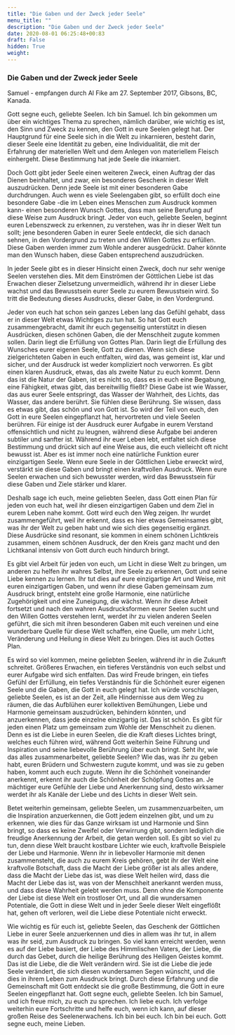 ```yaml
---
title: "Die Gaben und der Zweck jeder Seele"
menu_title: ""
description: "Die Gaben und der Zweck jeder Seele"
date: 2020-08-01 06:25:48+00:83
draft: False
hidden: True
weight:
---
```

### Die Gaben und der Zweck jeder Seele

Samuel - empfangen durch Al Fike am 27. September 2017, Gibsons, BC, Kanada.

Gott segne euch, geliebte Seelen. Ich bin Samuel. Ich bin gekommen um über ein wichtiges Thema zu sprechen, nämlich darüber, wie wichtig es ist, den Sinn und Zweck zu kennen, den Gott in eure Seelen gelegt hat. Der Hauptgrund für eine Seele sich in die Welt zu inkarnieren, besteht darin, dieser Seele eine Identität zu geben, eine Individualität, die mit der Erfahrung der materiellen Welt und dem Anlegen von materiellem Fleisch einhergeht. Diese Bestimmung hat jede Seele die inkarniert.

Doch Gott gibt jeder Seele einen weiteren Zweck, einen Auftrag der das Dienen beinhaltet, und zwar, ein besonderes Geschenk in dieser Welt auszudrücken. Denn jede Seele ist mit einer besonderen Gabe durchdrungen. Auch wenn es viele Seelengaben gibt, so erfüllt doch eine besondere Gabe -die im Leben eines Menschen zum Ausdruck kommen kann- einen besonderen Wunsch Gottes, dass man seine Berufung auf diese Weise zum Ausdruck bringt. Jeder von euch, geliebte Seelen, beginnt euren Lebenszweck zu erkennen, zu verstehen, was ihr in dieser Welt tun sollt; jene besonderen Gaben in eurer Seele entdeckt, die sich danach sehnen, in den Vordergrund zu treten und den Willen Gottes zu erfüllen. Diese Gaben werden immer zum Wohle anderer ausgedrückt. Daher könnte man den Wunsch haben, diese Gaben entsprechend auszudrücken.

In jeder Seele gibt es in dieser Hinsicht einen Zweck, doch nur sehr wenige Seelen verstehen dies. Mit dem Einströmen der Göttlichen Liebe ist das Erwachen dieser Zielsetzung unvermeidlich, während ihr in dieser Liebe wachst und das Bewusstsein eurer Seele zu eurem Bewusstsein wird. So tritt die Bedeutung dieses Ausdrucks, dieser Gabe, in den Vordergrund.

Jeder von euch hat schon sein ganzes Leben lang das Gefühl gehabt, dass er in dieser Welt etwas Wichtiges zu tun hat. So hat Gott euch zusammengebracht, damit ihr euch gegenseitig unterstützt in diesen Ausdrücken, diesen schönen Gaben, die der Menschheit zugute kommen sollen. Darin liegt die Erfüllung von Gottes Plan. Darin liegt die Erfüllung des Wunsches eurer eigenen Seele, Gott zu dienen. Wenn sich diese zielgerichteten Gaben in euch entfalten, wird das, was gemeint ist, klar und sicher, und der Ausdruck ist weder kompliziert noch verworren. Es gibt einen klaren Ausdruck, etwas, das als zweite Natur zu euch kommt. Denn das ist die Natur der Gaben, ist es nicht so, dass es in euch eine Begabung, eine Fähigkeit, etwas gibt, das bereitwillig fließt? Diese Gabe ist wie Wasser, das aus eurer Seele entspringt, das Wasser der Wahrheit, des Lichts, das Wasser, das andere berührt. Sie fühlen diese Berührung. Sie wissen, dass es etwas gibt, das schön und von Gott ist. So wird der Teil von euch, den Gott in eure Seelen eingepflanzt hat, hervortreten und viele Seelen berühren. Für einige ist der Ausdruck eurer Aufgabe in eurem Verstand offensichtlich und nicht zu leugnen, während diese Aufgabe bei anderen subtiler und sanfter ist. Während ihr euer Leben lebt, entfaltet sich diese Bestimmung und drückt sich auf eine Weise aus, die euch vielleicht oft nicht bewusst ist. Aber es ist immer noch eine natürliche Funktion eurer einzigartigen Seele. Wenn eure Seele in der Göttlichen Liebe erweckt wird, verstärkt sie diese Gaben und bringt einen kraftvollen Ausdruck. Wenn eure Seelen erwachen und sich bewusster werden, wird das Bewusstsein für diese Gaben und Ziele stärker und klarer.

Deshalb sage ich euch, meine geliebten Seelen, dass Gott einen Plan für jeden von euch hat, weil ihr diesen einzigartigen Gaben und dem Ziel in eurem Leben nahe kommt. Gott wird euch den Weg zeigen. Ihr wurdet zusammengeführt, weil ihr erkennt, dass es hier etwas Gemeinsames gibt, was ihr der Welt zu geben habt und wie sich dies gegenseitig ergänzt. Diese Ausdrücke sind resonant, sie kommen in einem schönen Lichtkreis zusammen, einem schönen Ausdruck, der den Kreis ganz macht und den Lichtkanal intensiv von Gott durch euch hindurch bringt.

Es gibt viel Arbeit für jeden von euch, um Licht in diese Welt zu bringen, um anderen zu helfen ihr wahres Selbst, ihre Seele zu erkennen, Gott und seine Liebe kennen zu lernen. Ihr tut dies auf eure einzigartige Art und Weise, mit euren einzigartigen Gaben, und wenn ihr diese Gaben gemeinsam zum Ausdruck bringt, entsteht eine große Harmonie, eine natürliche Zugehörigkeit und eine Zuneigung, die wächst. Wenn ihr diese Arbeit fortsetzt und nach den wahren Ausdrucksformen eurer Seelen sucht und den Willen Gottes verstehen lernt, werdet ihr zu vielen anderen Seelen geführt, die sich mit ihren besonderen Gaben mit euch vereinen und eine wunderbare Quelle für diese Welt schaffen, eine Quelle, um mehr Licht, Veränderung und Heilung in diese Welt zu bringen. Dies ist auch Gottes Plan.

Es wird so viel kommen, meine geliebten Seelen, während ihr in die Zukunft schreitet. Größeres Erwachen, ein tieferes Verständnis von euch selbst und eurer Aufgabe wird sich entfalten. Das wird Freude bringen, ein tiefes Gefühl der Erfüllung, ein tiefes Verständnis für die Schönheit eurer eigenen Seele und die Gaben, die Gott in euch gelegt hat. Ich würde vorschlagen, geliebte Seelen, es ist an der Zeit, alle Hindernisse aus dem Weg zu räumen, die das Aufblühen eurer kollektiven Bemühungen, Liebe und Harmonie gemeinsam auszudrücken, behindern könnten, und anzuerkennen, dass jede einzelne einzigartig ist. Das ist schön. Es gibt für jeden einen Platz um gemeinsam zum Wohle der Menschheit zu dienen. Denn es ist die Liebe in euren Seelen, die die Kraft dieses Lichtes bringt, welches euch führen wird, während Gott weiterhin Seine Führung und Inspiration und seine liebevolle Berührung über euch bringt. Seht ihr, wie das alles zusammenarbeitet, geliebte Seelen? Wie das, was ihr zu geben habt, euren Brüdern und Schwestern zugute kommt, und was sie zu geben haben, kommt auch euch zugute. Wenn ihr die Schönheit voneinander anerkennt, erkennt ihr auch die Schönheit der Schöpfung Gottes an. Je mächtiger eure Gefühle der Liebe und Anerkennung sind, desto wirksamer werdet ihr als Kanäle der Liebe und des Lichts in dieser Welt sein.

Betet weiterhin gemeinsam, geliebte Seelen, um zusammenzuarbeiten, um die Inspiration anzuerkennen, die Gott jedem einzelnen gibt, und um zu erkennen, wie dies für das Ganze wirksam ist und Harmonie und Sinn bringt, so dass es keine Zweifel oder Verwirrung gibt, sondern lediglich die freudige Anerkennung der Arbeit, die getan werden soll. Es gibt so viel zu tun, denn diese Welt braucht kostbare Lichter wie euch, kraftvolle Beispiele der Liebe und Harmonie. Wenn ihr in liebevoller Harmonie mit denen zusammensteht, die auch zu eurem Kreis gehören, gebt ihr der Welt eine kraftvolle Botschaft, dass die Macht der Liebe größer ist als alles andere, dass die Macht der Liebe das ist, was diese Welt heilen wird, dass die Macht der Liebe das ist, was von der Menschheit anerkannt werden muss, und dass diese Wahrheit gelebt werden muss. Denn ohne die Komponente der Liebe ist diese Welt ein trostloser Ort, und all die wundersamen Potentiale, die Gott in diese Welt und in jeder Seele dieser Welt eingeflößt hat, gehen oft verloren, weil die Liebe diese Potentiale nicht erweckt.

Wie wichtig es für euch ist, geliebte Seelen, das Geschenk der Göttlichen Liebe in eurer Seele anzuerkennen und dies in allem was ihr tut, in allem was ihr seid, zum Ausdruck zu bringen. So viel kann erreicht werden, wenn es auf der Liebe basiert, der Liebe des Himmlischen Vaters, der Liebe, die durch das Gebet, durch die heilige Berührung des Heiligen Geistes kommt. Das ist die Liebe, die die Welt verändern wird. Sie ist die Liebe die jede Seele verändert, die sich diesen wundersamen Segen wünscht, und die dies in ihrem Leben zum Ausdruck bringt. Durch diese Erfahrung und die Gemeinschaft mit Gott entdeckt sie die große Bestimmung, die Gott in eure Seelen eingepflanzt hat. Gott segne euch, geliebte Seelen. Ich bin Samuel, und ich freue mich, zu euch zu sprechen. Ich liebe euch. Ich verfolge weiterhin eure Fortschritte und helfe euch, wenn ich kann, auf dieser großen Reise des Seelenerwachens. Ich bin bei euch. Ich bin bei euch. Gott segne euch, meine Lieben.
